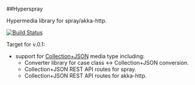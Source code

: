 ##Hyperspray

Hypermedia library for spray/akka-http.

[![Build Status](https://travis-ci.org/jczuchnowski/hyperspray.png?branch=master)](https://travis-ci.org/jczuchnowski/hyperspray)

Target for v.0.1:

* support for [Collection+JSON](http://amundsen.com/media-types/collection/format/) media type including:
    * Converter library for case class <-> Collection+JSON conversion.
    * Collection+JSON REST API routes for spray.
    * Collection+JSON REST API routes for akka-http.
